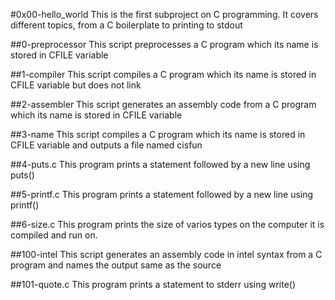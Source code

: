 #0x00-hello_world
This is the first subproject on C programming.
It covers different topics, from a C boilerplate to printing to stdout

##0-preprocessor
This script preprocesses a C program which its name is stored in CFILE variable

##1-compiler
This script compiles a C program which its name is stored in CFILE variable but does not link

##2-assembler
This script generates an assembly code from a C program which its name is stored in CFILE variable

##3-name
This script compiles a C program which its name is stored in CFILE variable and outputs a file named cisfun

##4-puts.c
This program prints a statement followed by a new line using puts()

##5-printf.c
This program prints a statement followed by a new line using printf()

##6-size.c
This program prints the size of varios types on the computer it is compiled and run on.

##100-intel
This script generates an assembly code in intel syntax from a C program and names the output same as the source

##101-quote.c
This program prints a statement to stderr using write()

